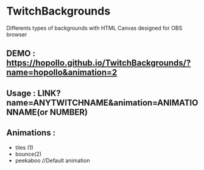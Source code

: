 # TwitchBackgrounds
Differents types of backgrounds with HTML Canvas designed for OBS browser

## DEMO : https://hopollo.github.io/TwitchBackgrounds/?name=hopollo&animation=2
## Usage : LINK?name=ANYTWITCHNAME&animation=ANIMATIONNAME(or NUMBER)  
## Animations :
  * tiles (1)
  * bounce(2)
  * peekaboo //Default animation
